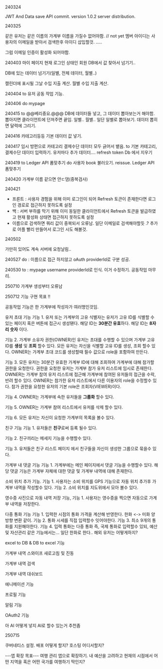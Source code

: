 240324

JWT And Data save API commit.
version 1.0.2 server distribution.


240325

같은 유저는 같은 이름의 가계부 이름을 가질수 없어야함. // not yet
멤버 아이디는 사용자의 이메일을 받아서 검색한후 아이디 삽입할것. .....

그럼 이메일 인증이 활성화 되어야함.

240403
마이 페이지 현재 로그인 상태인 회원 DB에서 값 찾아서 넘기기..

DB에 있는 데이터 넘기기(일별, 전체 데이터, 월별..)

캘린더에 표시될 그날 수입 지출 계산.
월별 수입 지출 계산.

240404
to
유저 공동 작업 기능.

240406
do
mypage

240415
to
@@베리중요.@@@
DB에 데이터들 넣고, 그 데이터 뽑아보는거 해야함.
뽑아지면 클라이언트에 던져주면 끝임.
일별.. 월별.. 일단 일별로 뽑아보기. 데이터 뽑히면 달력에 그리기.

240416
카테고리등등 기본 데이터 값 넣기.

240417
임시 방편으로 카테고리 결제수단 데이터 모두 긁어서 뱉음.
to
기본 카테고리, 결제수단 데이터 입력하기.
유저마다 추가 데이터....
refresh token Db 에서 지우기

240419
to
Ledger API 폼맞추기
do
사용자 book 불러오기. reissue. Ledger API 폼맞추기

240420
가계부 이름 같으면 안ㄷ댐(중복검사)

240421
- 프론트 : 사용자 경험을 위해 이미 로그인이 되어 Refresh 토큰이 존재한다면 로그인 경로로 접근하지 못하도록 설정
- 백 : 서버 부하를 막기 위해 이미 동일한 클라이언트에서 Refresh 토큰을 발급하였고 현재 활성화 상태면 접근하지 못하도록 설정
- 이름으로 검색하면 쿼리 값이 중복되서 오류남. 일단 이메일로 검색해야할듯 .? 추가로 어플 빨리 만들어서 로그인 시도 해볼것.


240502

가만히 있어도 계속 서버에 요청날림..

240527
do : 이름으로 접근 하지않고 oAuth providerId로 구분 성공.

240530
to : mypage username providerId로 인식. 이거 수정하기.
공동작업 마무리.


250710
가계부 생성부터 오류남 

250712
기능 구현 목표 !!

공동작업 기능은 한 가계부에 작성자가 여러명인것임.

유저 초대 기능
기능 1. 유저 또는 가계부의 고유 식별자는 유저가 고유 ID를 식별할 수 있는 페이지 혹은 버튼에 접근시 생성됀다.
해당 ID는 **30분간 유효**하다. 해당 ID는 **8자리 숫자** 이다.

기능 2. 가계부 소유자 권한(OWNER)인 유저는 초대를 수행할 수 있으며 가계부 고유 ID를 **생성** 및 **조회** 할수 있다.
모든 유저는 자신을 식별할 고유 ID를 생성, 조회 할수 있다. OWNER는 가계부 초대 코드를 생성할때 필수 값으로 role을 포함하여 만든다.

기능 3. 모든 유저는 30분간 유효한 가계부 ID에 대해 조회하여 가계부에 대해 참가할 권한을 요청한다. 권한을 요청한 유저는
가계부 참가 유저 리스트에 임시로 존재한다. OWNER는 가계부 참여 유저 리스트에 접근해 가계부에 참여된 유저들의 접근을 수락, 반려 할수 있다.
OWNER는 참가한 유저 리스트에서 다른 이용자의 role을 수정할수 있다. 참가 권한을 요청한 유저의 기본 role은 조회자(VIEWER)이다.

기능 4. OWNER는 가계부에 속한 유저들을 **그룹화** 할수 있다. 

기능 5. OWNER는 가계부 참여 리스트에서 유저를 삭제 할수 있다.

기능 6. 모든 유저는 자신이 요청한 가계부의 목록을 볼수 있다.

친구 기능
 기능 1. 유저들은 **친구**로써 등록 될수 있다.

 기능 2. 친구끼리는 메세지 기능을 수행할수 있다.

 기능 3. 유저들은 친구 리스트 페이지 에서 친구들을 자신이 생성한 그룹으로 묶을수 있다.

가계부 내 댓글 기능
기능 1. 가계부에는 메인 페이지에서 댓글 기능을 수행할수 있다.
 해당 댓글 기능은 가계부 자체에 대한 댓글 및 가계부 내역에 대해 존재한다.

소비 위치 추가 기능.
기능 1. 사용자는 소비 위치를 GPS 기능으로 자동 위치 추가후 가계부 내역을 작성할수 있다.
기능 2. 소비 위치를 지도위에서 모아 볼수 있다.

영수증 사진으로 자동 내역 저장 기능,
기능 1. 사용자는 영수증을 찍으면 자동으로 가계부 내역을 저장한다.

다중 통화 기능
기능 1. 입력한 시점의 통화 가격을 계산해 반영한다. 한화 <-> 미화 양방향 변환 같이.
기능 2. 통화 시세를 직접 입력할수 잇어야한다.
기능 3. 최소 9개의 통화를 지원해야한다.
기능 4. 입력 통화는 다중 통화 즉, 국제 통화로 입력할수 있되, 예산 및 자산관리 같은 기능에서는...
일단 한화로 한다.. 해외 유저는 어떻게하지?


excel to DB & DB to excel 기능

가계부 내역 스와이프 새로고침 및 진동

가계부 내역 검색

가계부 내역 대쉬보드

에니메이션 기능

프로필 기능 

알림 기능

OAuth2 기능


아 AI 어떻게 넣지 AI로 할수 있는거 추천좀

250715

쿠버네티스 설정. 배포 어떻게 할지? 호스팅 어디서할지?

---앱 확장 목표---
여행 관리 앱으로 확장하기. 내 예산을 고려하고 현재의 시점에서 
어떤 지역을 혹은 어떤 국가를 여행하기 딱인지?
